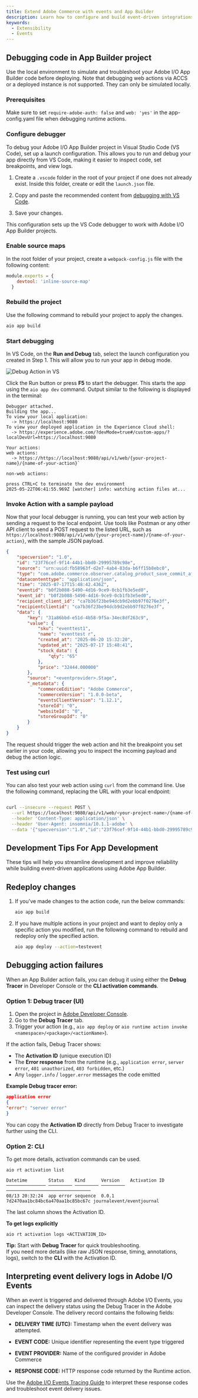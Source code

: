 ```yaml
---
title: Extend Adobe Commerce with events and App Builder
description: Learn how to configure and build event-driven integrations between Adobe Commerce and Adobe App Builder using asynchronous events.
keywords:
  - Extensibility
  - Events
---
```


## Debugging code in App Builder project

Use the local environment to simulate and troubleshoot your Adobe I/O App Builder code before deploying.
<InlineAlert variant="info" slots="text"/>
Note that debugging web actions via ACCS or a deployed instance is not supported. They can only be simulated locally.

### Prerequisites

Make sure to set `require-adobe-auth: false` and `web: 'yes'` in the app-config.yaml file when debugging runtime actions.

### Configure  debugger

To debug your Adobe I/O App Builder project in Visual Studio Code (VS Code), set up a launch configuration. This allows you to run and debug your app directly from VS Code, making it easier to inspect code, set breakpoints, and view logs.

1. Create a `.vscode` folder in the root of your project if one does not already exist. Inside this folder, create or edit the `launch.json` file.

1. Copy and paste the recommended content from [debugging with VS Code](https://developer.adobe.com/app-builder/docs/guides/app_builder_guides/development#debugging-with-vs-code).

1. Save your changes.

This configuration sets up the VS Code debugger to work with Adobe I/O App Builder projects.

### Enable source maps

In the root folder of your project, create a `webpack-config.js` file with the following content:

```js
module.exports = {
    devtool: 'inline-source-map'
  }
```

### Rebuild the project

Use the following command to rebuild your project to apply the changes.

```bash
aio app build
```

### Start debugging

In VS Code, on the **Run and Debug** tab, select the launch configuration you created in Step 1. This will allow you to run your app in debug mode.

![Debug Action in VS](../../_images/webhooks/tutorial/debug-actions-option.png)

Click the Run button or press **F5** to start the debugger. This starts the app using the `aio app dev` command. Output similar to the following is displayed in the terminal:

```terminal
Debugger attached.
Building the app...
To view your local application:
  -> https://localhost:9080
To view your deployed application in the Experience Cloud shell:
  -> https://experience.adobe.com/?devMode=true#/custom-apps/?localDevUrl=https://localhost:9080
 
Your actions:
web actions:
  -> https://https://localhost:9080/api/v1/web/{your-project-name}/{name-of-your-action}`
  
non-web actions:
 
press CTRL+C to terminate the dev environment
2025-05-22T06:41:55.969Z [watcher] info: watching action files at...
```

### Invoke Action with a sample payload

Now that your local debugger is running, you can test your web action by sending a request to the local endpoint.
Use tools like Postman or any other API client to send a POST request to the listed URL, such as `https://localhost:9080/api/v1/web/{your-project-name}/{name-of-your-action}`, with the sample JSON payload.

```json
{
    "specversion": "1.0",
    "id": "23f76cef-9f14-44b1-bbd0-29995789c98e",
    "source": "urn:uuid:fb58963f-d2e7-4ab4-83da-b6ff15b8ebc0",
    "type": "com.adobe.commerce.observer.catalog_product_save_commit_after",
    "datacontenttype": "application/json",
    "time": "2025-07-17T15:48:42.436Z",
    "eventid": "b0f2b088-5490-4d16-9ce9-0cb1fb3e5ed0",
    "event_id": "b0f2b088-5490-4d16-9ce9-0cb1fb3e5ed0",
    "recipient_client_id": "ca7b36f23be94dcb9d2ebb97f0276e3f",
    "recipientclientid": "ca7b36f23be94dcb9d2ebb97f0276e3f",
    "data": {
        "key": "31a86bbd-e51d-4b58-9f5a-34ec8df263c9",
        "value": {
            "sku": "eventtest1",
            "name": "eventtest r",
            "created_at": "2025-06-20 15:32:20",
            "updated_at": "2025-07-17 15:48:41",
            "stock_data": {
                "qty": "65"
            },
            "price": "32444.000000"
        },
        "source": "<eventprovider>.Stage",
        "_metadata": {
            "commerceEdition": "Adobe Commerce",
            "commerceVersion": "1.0.0-beta",
            "eventsClientVersion": "1.12.1",
            "storeId": "0",
            "websiteId": "0",
            "storeGroupId": "0"
        }
    }
}
```

The request should trigger the web action and hit the breakpoint you set earlier in your code, allowing you to inspect the incoming payload and debug the action logic.

### Test using curl

You can also test your web action using `curl` from the command line. Use the following command, replacing the URL with your local endpoint:

```bash

curl --insecure --request POST \
  --url https://localhost:9080/api/v1/web/<your-project-name>/{name-of-your-action}} \
  --header 'Content-Type: application/json' \
  --header 'User-Agent: insomnia/10.1.1-adobe' \
  --data '{"specversion":"1.0","id":"23f76cef-9f14-44b1-bbd0-29995789c98e","source":"urn:uuid:fb58963f-d2e7-4ab4-83da-b6ff15b8ebc0","type":"com.adobe.commerce.observer.catalog_product_save_commit_after","datacontenttype":"application/json","time":"2025-07-17T15:48:42.436Z","eventid":"b0f2b088-5490-4d16-9ce9-0cb1fb3e5ed0","event_id":"b0f2b088-5490-4d16-9ce9-0cb1fb3e5ed0","recipient_client_id":"ca7b36f23be94dcb9d2ebb97f0276e3f","recipientclientid":"ca7b36f23be94dcb9d2ebb97f0276e3f","data":{"key":"31a86bbd-e51d-4b58-9f5a-34ec8df263c9","value":{"sku":"eventtest1","name":"eventtest r","created_at":"2025-06-20 15:32:20","updated_at":"2025-07-17 15:48:41","stock_data":{"qty":"65"},"price":"32444.000000"},"source":"eventprovider","_metadata":{"commerceEdition":"Adobe Commerce","commerceVersion":"1.0.0-beta","eventsClientVersion":"1.12.1","storeId":"0","websiteId":"0","storeGroupId":"0"}}}'
  ```

## Development Tips For App Development

These tips will help you streamline development and improve reliability while building event-driven applications using Adobe App Builder.

## Redeploy changes

1. If you've made changes to the action code, run the below commands:

   ```bash
   aio app build
   ```

1. If you have multiple actions in your project and want to deploy only a specific action you modified, run the following command to rebuild and redeploy only the specified action.

   ```bash
   aio app deploy --action=testevent
   ```

## Debugging action failures

When an App Builder action fails, you can debug it using either the **Debug Tracer** in Developer Console or the **CLI activation commands**.

### Option 1: Debug tracer (UI)

1. Open the project in [Adobe Developer Console](https://developer.adobe.com/console/).
2. Go to the **Debug Tracer** tab.
3. Trigger your action (e.g., `aio app deploy` or `aio runtime action invoke <namespace>/<package>/<actionName>`).

If the action fails, Debug Tracer shows:

- The **Activation ID** (unique execution ID)
- The **Error response** from the runtime (e.g., `application error`, `server error`, `401 unauthorized`, `403 forbidden`, etc.)
- Any `logger.info` / `logger.error` messages the code emitted

**Example Debug tracer error:**

``` json
application error
{
"error": "server error"
}
```

You can copy the **Activation ID** directly from Debug Tracer to investigate further using the CLI.

### Option 2: CLI

To get more details, activation commands can be used.

``` terminal
aio rt activation list

Datetime        Status    Kind      Version    Activation ID
─────────────── ───────── ───────── ───────── ────────────────────────────────
08/13 20:32:24  app error sequence  0.0.1     7d2470aa1bc84bc6a470aa1bc85bc67c journalevent/eventjournal
```

The last column shows the Activation ID.

**To get logs explicitly**

```terminal
aio rt activation logs <ACTIVATION_ID>
```

<InlineAlert variant="info" slots="text"/>

**Tip:** Start with **Debug Tracer** for quick troubleshooting.  
If you need more details (like raw JSON response, timing, annotations, logs), switch to the **CLI** with the Activation ID.

## Interpreting event delivery logs in Adobe I/O Events

When an event is triggered and delivered through Adobe I/O Events, you can inspect the delivery status using the Debug Tracer in the Adobe Developer Console. The delivery record contains the following fields:

- **DELIVERY TIME (UTC):** Timestamp when the event delivery was attempted.

- **EVENT CODE:** Unique identifier representing the event type triggered

- **EVENT PROVIDER:** Name of the configured provider in Adobe Commerce

- **RESPONSE CODE:** HTTP response code returned by the Runtime action.

Use the [Adobe I/O Events Tracing Guide](https://developer.adobe.com/events/docs/support/tracing) to interpret these response codes and troubleshoot event delivery issues.
